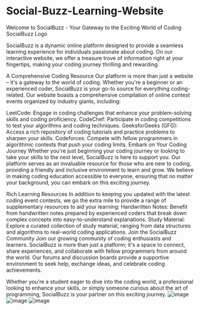 # Social-Buzz-Learning-Website
Welcome to SocialBuzz - Your Gateway to the Exciting World of Coding
SocialBuzz Logo

SocialBuzz is a dynamic online platform designed to provide a seamless learning experience for individuals passionate about coding. On our interactive website, we offer a treasure trove of information right at your fingertips, making your coding journey thrilling and rewarding.

A Comprehensive Coding Resource
Our platform is more than just a website – it's a gateway to the world of coding. Whether you're a beginner or an experienced coder, SocialBuzz is your go-to source for everything coding-related. Our website boasts a comprehensive compilation of online contest events organized by industry giants, including:

LeetCode: Engage in coding challenges that enhance your problem-solving skills and coding proficiency.
CodeChef: Participate in coding competitions to test your algorithms and coding techniques.
GeeksforGeeks (GFG): Access a rich repository of coding tutorials and practice problems to sharpen your skills.
Codeforces: Compete with fellow programmers in algorithmic contests that push your coding limits.
Embark on Your Coding Journey
Whether you're just beginning your coding journey or looking to take your skills to the next level, SocialBuzz is here to support you. Our platform serves as an invaluable resource for those who are new to coding, providing a friendly and inclusive environment to learn and grow. We believe in making coding education accessible to everyone, ensuring that no matter your background, you can embark on this exciting journey.

Rich Learning Resources
In addition to keeping you updated with the latest coding event contests, we go the extra mile to provide a range of supplementary resources to aid your learning:
Handwritten Notes: Benefit from handwritten notes prepared by experienced coders that break down complex concepts into easy-to-understand explanations.
Study Material: Explore a curated collection of study material, ranging from data structures and algorithms to real-world coding applications.
Join the SocialBuzz Community
Join our growing community of coding enthusiasts and learners. SocialBuzz is more than just a platform; it's a space to connect, share experiences, and collaborate with fellow programmers from around the world. Our forums and discussion boards provide a supportive environment to seek help, exchange ideas, and celebrate coding achievements.

Whether you're a student eager to dive into the coding world, a professional looking to enhance your skills, or simply someone curious about the art of programming, SocialBuzz is your partner on this exciting journey.
![image](https://github.com/Suman1375/Social-Buzz-Learning-Website/assets/139076018/2a226517-5eb9-4af9-b9e7-b40b87976380)
![image](https://github.com/Suman1375/Social-Buzz-Learning-Website/assets/139076018/d7a5989d-dbc9-4993-bd9e-2bac363f4177)
![image](https://github.com/Suman1375/Social-Buzz-Learning-Website/assets/139076018/a9737149-ab1a-4256-9fe3-943da22d6b61)


